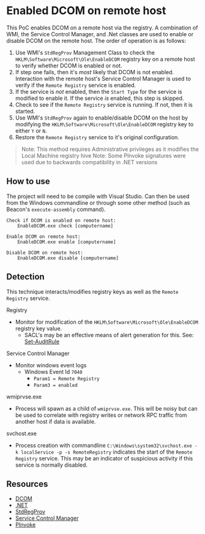 # Enabled DCOM on remote host

This PoC enables DCOM on a remote host via the registry. A combination of WMI, the Service Control Manager, and .Net classes are used to enable or disable DCOM on the remote host. The order of operation is as follows:

1. Use WMI's `StdRegProv` Management Class to check the `HKLM\Software\Microsoft\Ole\EnableDCOM` registry key on a remote host to verify whether DCOM is enabled or not. 
2. If step one fails, then it's _most_ likely that DCOM is not enabled. Interaction with the remote host's Service Control Manager is used to verify if the `Remote Registry` service is enabled.
3. If the service is _not_ enabled, then the `Start Type` for the service is modified to enable it. If the service _is_ enabled, this step is skipped.
4. Check to see if the `Remote Registry` service is running. If not, then it is started.
5. Use WMI's `StdRegProv` again to enable/disable DCOM on the host by modifying the `HKLM\Software\Microsoft\Ole\EnableDCOM` registry key to either `Y` or `N`.
6. Restore the `Remote Registry` service to it's original configuration.

>Note: This method requires Administrative privileges as it modifies the Local Machine registry hive
>Note: Some PInvoke signatures were used due to backwards compatibility in .NET versions

## How to use
The project will need to be compile with Visual Studio. Can then be used from the Windows commandline or through some other method (such as Beacon's `execute-assembly` command).

```
Check if DCOM is enabled on remote host:
    EnableDCOM.exe check [computername]

Enable DCOM on remote host:
    EnableDCOM.exe enable [computername]

Disable DCOM on remote host:
    EnableDCOM.exe disable [computername]
```

## Detection
This technique interacts/modifies registry keys as well as the `Remote Registry` service.

Registry
- Monitor for modification of the `HKLM\Software\Microsoft\Ole\EnableDCOM` registry key value.
    - SACL's may be an effective means of alert generation for this. See: [Set-AuditRule](https://github.com/hunters-forge/Set-AuditRule)

Service Control Manager
- Monitor windows event logs
    - Windows Event Id `7040`
        - `Param1 = Remote Registry`
        - `Param3 = enabled`

wmiprvse.exe
- Process will spawn as a child of `wmiprvse.exe`. This will be noisy but can be used to correlate with registry writes or network RPC traffic from another host if data is available.

svchost.exe
- Process creation with commandline `C:\Windows\system32\svchost.exe -k localService -p -s RemoteRegistry` indicates the start of the `Remote Registry` service. This may be an indicator of suspicious activity if this service is normally disabled.

## Resources
- [DCOM](https://docs.microsoft.com/en-us/openspecs/windows_protocols/ms-dcom/4a893f3d-bd29-48cd-9f43-d9777a4415b0)
- [.NET](https://docs.microsoft.com/en-us/dotnet/api/microsoft.win32.registry?view=netframework-4.8)
- [StdRegProv](https://docs.microsoft.com/en-us/previous-versions/windows/desktop/regprov/stdregprov)
- [Service Control Manager](https://docs.microsoft.com/en-us/windows/win32/services/service-control-manager)
- [PInvoke](https://www.pinvoke.net)